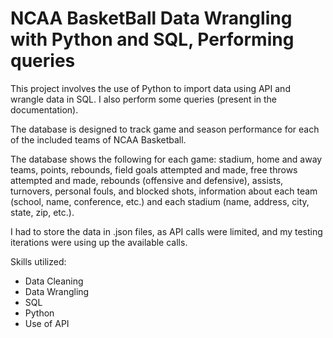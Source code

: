 # NCAA BasketBall Data Wrangling with Python and SQL, Performing queries
This project involves the use of Python to import data using API and wrangle data in SQL. I also perform some queries (present in the documentation).

The database is designed to track game and season performance for each of the included teams of NCAA Basketball.

The database shows the following for each game: stadium, home and away teams, points, rebounds, field goals attempted and made, free throws attempted and made, rebounds (offensive and defensive), assists, turnovers, personal fouls, and blocked shots, information about each team (school, name, conference, etc.) and each stadium (name, address, city, state, zip, etc.). 

I had to store the data in .json files, as API calls were limited, and my testing iterations were using up the available calls.

Skills utilized:
*  Data Cleaning
*  Data Wrangling
*  SQL
*  Python
*  Use of API 
